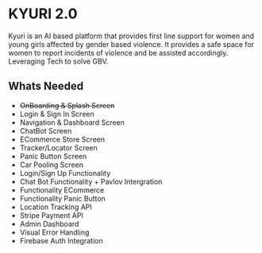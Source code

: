 # KYURI 2.0


Kyuri is an AI based platform that provides first line
support for women and young girls affected by
gender based violence. It provides a safe space for
women to report incidents of violence and be assisted
accordingly. Leveraging Tech to solve GBV.

## Whats Needed

* ~~OnBoarding & Splash Screen~~
* Login & Sign In Screen
* Navigation & Dashboard Screen
* ChatBot Screen
* ECommerce Store Screen
* Tracker/Locator Screen
* Panic Button Screen
* Car Pooling Screen
* Login/Sign Up Functionality
* Chat Bot Functionality + Pavlov Intergration
* Functionality ECommerce
* Functionality Panic Button
* Location Tracking API
* Stripe Payment API
* Admin Dashboard
* Visual Error Handling
* Firebase Auth Integration
